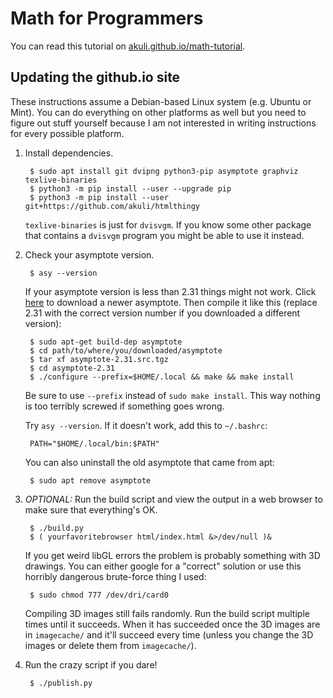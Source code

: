 # Math for Programmers

You can read this tutorial on
[akuli.github.io/math-tutorial](https://akuli.github.io/math-tutorial).

## Updating the github.io site

These instructions assume a Debian-based Linux system (e.g. Ubuntu or
Mint). You can do everything on other platforms as well but you need to
figure out stuff yourself because I am not interested in writing
instructions for every possible platform.

1. Install dependencies.

        $ sudo apt install git dvipng python3-pip asymptote graphviz texlive-binaries
        $ python3 -m pip install --user --upgrade pip
        $ python3 -m pip install --user git+https://github.com/akuli/htmlthingy

    `texlive-binaries` is just for `dvisvgm`. If you know some other package
    that contains a `dvisvgm` program you might be able to use it instead.

2. Check your asymptote version.

        $ asy --version

    If your asymptote version is less than 2.31 things might not work.
    Click [here](https://sourceforge.net/projects/asymptote/files/) to
    download a newer asymptote. Then compile it like this (replace 2.31
    with the correct version number if you downloaded a different version):

        $ sudo apt-get build-dep asymptote
        $ cd path/to/where/you/downloaded/asymptote
        $ tar xf asymptote-2.31.src.tgz
        $ cd asymptote-2.31
        $ ./configure --prefix=$HOME/.local && make && make install

    Be sure to use `--prefix` instead of `sudo make install`. This way
    nothing is too terribly screwed if something goes wrong.

    Try `asy --version`. If it doesn't work, add this to `~/.bashrc`:

        PATH="$HOME/.local/bin:$PATH"

    You can also uninstall the old asymptote that came from apt:

        $ sudo apt remove asymptote

2. *OPTIONAL:* Run the build script and view the output in a web browser
   to make sure that everything's OK.

        $ ./build.py
        $ ( yourfavoritebrowser html/index.html &>/dev/null )&

    If you get weird libGL errors the problem is probably something with 3D
    drawings. You can either google for a "correct" solution or use this
    horribly dangerous brute-force thing I used:

        $ sudo chmod 777 /dev/dri/card0

    Compiling 3D images still fails randomly. Run the build script multiple
    times until it succeeds. When it has succeeded once the 3D images are in
    `imagecache/` and it'll succeed every time (unless you change the 3D images
    or delete them from `imagecache/`).

3. Run the crazy script if you dare!

        $ ./publish.py
